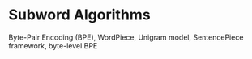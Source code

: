 # Subword Algorithms

Byte-Pair Encoding (BPE), WordPiece, Unigram model, SentencePiece framework, byte-level BPE 